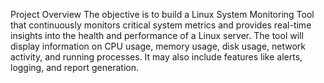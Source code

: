 Project Overview
The objective is to build a Linux System Monitoring Tool that continuously monitors critical system metrics and provides real-time insights into the health and performance of a Linux server. The tool will display information on CPU usage, memory usage, disk usage, network activity, and running processes. It may also include features like alerts, logging, and report generation.
